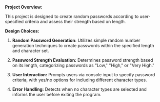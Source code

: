 **Project Overview:**

This project is designed to create random passwords according to user-specified criteria and assess their strength based on length.

**Design Choices:**

1. **Random Password Generation:** Utilizes simple random number generation techniques to create passwords within the specified length and character set.

2. **Password Strength Evaluation:** Determines password strength based on its length, categorizing passwords as "Low," "High," or "Very High."

3. **User Interaction:** Prompts users via console input to specify password criteria, with yes/no options for including different character types.

4. **Error Handling:** Detects when no character types are selected and informs the user before exiting the program.
